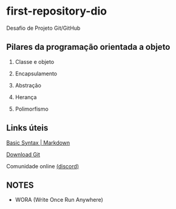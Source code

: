 # first-repository-dio
Desafio de Projeto Git/GitHub

## Pilares da programação orientada a objeto
1. Classe e objeto

2. Encapsulamento

3. Abstração

4. Herança

5. Polimorfismo

## Links úteis
[Basic Syntax | Markdown](https://www.markdownguide.org/basic-syntax/)

[Download Git](https://git-scm.com/downloads)

Comunidade online [(discord)](https://discord.com/invite/eUrT2UFeS6)


## NOTES
- WORA (Write Once Run Anywhere)
